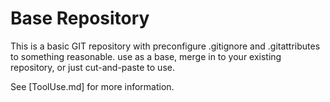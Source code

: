 Base Repository
===============

This is a basic GIT repository with preconfigure .gitignore and
.gitattributes to something reasonable. use as a base, merge in to
your existing repository, or just cut-and-paste to use.

See [ToolUse.md] for more information.